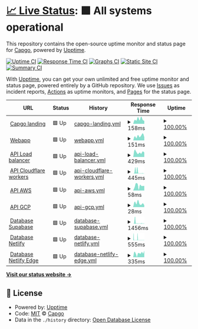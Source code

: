 # [📈 Live Status](https://uptime.capgo.app): <!--live status--> **🟩 All systems operational**

This repository contains the open-source uptime monitor and status page for [Capgo](https://capgo.app), powered by [Upptime](https://github.com/upptime/upptime).

[![Uptime CI](https://github.com/Cap-go/upptime/workflows/Uptime%20CI/badge.svg)](https://github.com/Cap-go/upptime/actions?query=workflow%3A%22Uptime+CI%22)
[![Response Time CI](https://github.com/Cap-go/upptime/workflows/Response%20Time%20CI/badge.svg)](https://github.com/Cap-go/upptime/actions?query=workflow%3A%22Response+Time+CI%22)
[![Graphs CI](https://github.com/Cap-go/upptime/workflows/Graphs%20CI/badge.svg)](https://github.com/Cap-go/upptime/actions?query=workflow%3A%22Graphs+CI%22)
[![Static Site CI](https://github.com/Cap-go/upptime/workflows/Static%20Site%20CI/badge.svg)](https://github.com/Cap-go/upptime/actions?query=workflow%3A%22Static+Site+CI%22)
[![Summary CI](https://github.com/Cap-go/upptime/workflows/Summary%20CI/badge.svg)](https://github.com/Cap-go/upptime/actions?query=workflow%3A%22Summary+CI%22)

With [Upptime](https://upptime.js.org), you can get your own unlimited and free uptime monitor and status page, powered entirely by a GitHub repository. We use [Issues](https://github.com/Cap-go/upptime/issues) as incident reports, [Actions](https://github.com/Cap-go/upptime/actions) as uptime monitors, and [Pages](https://uptime.capgo.app) for the status page.

<!--start: status pages-->
<!-- This summary is generated by Upptime (https://github.com/upptime/upptime) -->
<!-- Do not edit this manually, your changes will be overwritten -->
<!-- prettier-ignore -->
| URL | Status | History | Response Time | Uptime |
| --- | ------ | ------- | ------------- | ------ |
| <img alt="" src="https://icons.duckduckgo.com/ip3/capgo.app.ico" height="13"> [Capgo landing](https://capgo.app) | 🟩 Up | [capgo-landing.yml](https://github.com/Cap-go/uptime/commits/HEAD/history/capgo-landing.yml) | <details><summary><img alt="Response time graph" src="./graphs/capgo-landing/response-time-week.png" height="20"> 158ms</summary><br><a href="https://uptime.capgo.app/history/capgo-landing"><img alt="Response time 158" src="https://img.shields.io/endpoint?url=https%3A%2F%2Fraw.githubusercontent.com%2FCap-go%2Fuptime%2FHEAD%2Fapi%2Fcapgo-landing%2Fresponse-time.json"></a><br><a href="https://uptime.capgo.app/history/capgo-landing"><img alt="24-hour response time 158" src="https://img.shields.io/endpoint?url=https%3A%2F%2Fraw.githubusercontent.com%2FCap-go%2Fuptime%2FHEAD%2Fapi%2Fcapgo-landing%2Fresponse-time-day.json"></a><br><a href="https://uptime.capgo.app/history/capgo-landing"><img alt="7-day response time 158" src="https://img.shields.io/endpoint?url=https%3A%2F%2Fraw.githubusercontent.com%2FCap-go%2Fuptime%2FHEAD%2Fapi%2Fcapgo-landing%2Fresponse-time-week.json"></a><br><a href="https://uptime.capgo.app/history/capgo-landing"><img alt="30-day response time 158" src="https://img.shields.io/endpoint?url=https%3A%2F%2Fraw.githubusercontent.com%2FCap-go%2Fuptime%2FHEAD%2Fapi%2Fcapgo-landing%2Fresponse-time-month.json"></a><br><a href="https://uptime.capgo.app/history/capgo-landing"><img alt="1-year response time 158" src="https://img.shields.io/endpoint?url=https%3A%2F%2Fraw.githubusercontent.com%2FCap-go%2Fuptime%2FHEAD%2Fapi%2Fcapgo-landing%2Fresponse-time-year.json"></a></details> | <details><summary><a href="https://uptime.capgo.app/history/capgo-landing">100.00%</a></summary><a href="https://uptime.capgo.app/history/capgo-landing"><img alt="All-time uptime 100.00%" src="https://img.shields.io/endpoint?url=https%3A%2F%2Fraw.githubusercontent.com%2FCap-go%2Fuptime%2FHEAD%2Fapi%2Fcapgo-landing%2Fuptime.json"></a><br><a href="https://uptime.capgo.app/history/capgo-landing"><img alt="24-hour uptime 100.00%" src="https://img.shields.io/endpoint?url=https%3A%2F%2Fraw.githubusercontent.com%2FCap-go%2Fuptime%2FHEAD%2Fapi%2Fcapgo-landing%2Fuptime-day.json"></a><br><a href="https://uptime.capgo.app/history/capgo-landing"><img alt="7-day uptime 100.00%" src="https://img.shields.io/endpoint?url=https%3A%2F%2Fraw.githubusercontent.com%2FCap-go%2Fuptime%2FHEAD%2Fapi%2Fcapgo-landing%2Fuptime-week.json"></a><br><a href="https://uptime.capgo.app/history/capgo-landing"><img alt="30-day uptime 100.00%" src="https://img.shields.io/endpoint?url=https%3A%2F%2Fraw.githubusercontent.com%2FCap-go%2Fuptime%2FHEAD%2Fapi%2Fcapgo-landing%2Fuptime-month.json"></a><br><a href="https://uptime.capgo.app/history/capgo-landing"><img alt="1-year uptime 100.00%" src="https://img.shields.io/endpoint?url=https%3A%2F%2Fraw.githubusercontent.com%2FCap-go%2Fuptime%2FHEAD%2Fapi%2Fcapgo-landing%2Fuptime-year.json"></a></details>
| <img alt="" src="https://icons.duckduckgo.com/ip3/web.capgo.app.ico" height="13"> [Webapp](https://web.capgo.app/) | 🟩 Up | [webapp.yml](https://github.com/Cap-go/uptime/commits/HEAD/history/webapp.yml) | <details><summary><img alt="Response time graph" src="./graphs/webapp/response-time-week.png" height="20"> 151ms</summary><br><a href="https://uptime.capgo.app/history/webapp"><img alt="Response time 151" src="https://img.shields.io/endpoint?url=https%3A%2F%2Fraw.githubusercontent.com%2FCap-go%2Fuptime%2FHEAD%2Fapi%2Fwebapp%2Fresponse-time.json"></a><br><a href="https://uptime.capgo.app/history/webapp"><img alt="24-hour response time 151" src="https://img.shields.io/endpoint?url=https%3A%2F%2Fraw.githubusercontent.com%2FCap-go%2Fuptime%2FHEAD%2Fapi%2Fwebapp%2Fresponse-time-day.json"></a><br><a href="https://uptime.capgo.app/history/webapp"><img alt="7-day response time 151" src="https://img.shields.io/endpoint?url=https%3A%2F%2Fraw.githubusercontent.com%2FCap-go%2Fuptime%2FHEAD%2Fapi%2Fwebapp%2Fresponse-time-week.json"></a><br><a href="https://uptime.capgo.app/history/webapp"><img alt="30-day response time 151" src="https://img.shields.io/endpoint?url=https%3A%2F%2Fraw.githubusercontent.com%2FCap-go%2Fuptime%2FHEAD%2Fapi%2Fwebapp%2Fresponse-time-month.json"></a><br><a href="https://uptime.capgo.app/history/webapp"><img alt="1-year response time 151" src="https://img.shields.io/endpoint?url=https%3A%2F%2Fraw.githubusercontent.com%2FCap-go%2Fuptime%2FHEAD%2Fapi%2Fwebapp%2Fresponse-time-year.json"></a></details> | <details><summary><a href="https://uptime.capgo.app/history/webapp">100.00%</a></summary><a href="https://uptime.capgo.app/history/webapp"><img alt="All-time uptime 100.00%" src="https://img.shields.io/endpoint?url=https%3A%2F%2Fraw.githubusercontent.com%2FCap-go%2Fuptime%2FHEAD%2Fapi%2Fwebapp%2Fuptime.json"></a><br><a href="https://uptime.capgo.app/history/webapp"><img alt="24-hour uptime 100.00%" src="https://img.shields.io/endpoint?url=https%3A%2F%2Fraw.githubusercontent.com%2FCap-go%2Fuptime%2FHEAD%2Fapi%2Fwebapp%2Fuptime-day.json"></a><br><a href="https://uptime.capgo.app/history/webapp"><img alt="7-day uptime 100.00%" src="https://img.shields.io/endpoint?url=https%3A%2F%2Fraw.githubusercontent.com%2FCap-go%2Fuptime%2FHEAD%2Fapi%2Fwebapp%2Fuptime-week.json"></a><br><a href="https://uptime.capgo.app/history/webapp"><img alt="30-day uptime 100.00%" src="https://img.shields.io/endpoint?url=https%3A%2F%2Fraw.githubusercontent.com%2FCap-go%2Fuptime%2FHEAD%2Fapi%2Fwebapp%2Fuptime-month.json"></a><br><a href="https://uptime.capgo.app/history/webapp"><img alt="1-year uptime 100.00%" src="https://img.shields.io/endpoint?url=https%3A%2F%2Fraw.githubusercontent.com%2FCap-go%2Fuptime%2FHEAD%2Fapi%2Fwebapp%2Fuptime-year.json"></a></details>
| <img alt="" src="https://icons.duckduckgo.com/ip3/api.capgo.app.ico" height="13"> [API Load balancer](https://api.capgo.app/ok) | 🟩 Up | [api-load-balancer.yml](https://github.com/Cap-go/uptime/commits/HEAD/history/api-load-balancer.yml) | <details><summary><img alt="Response time graph" src="./graphs/api-load-balancer/response-time-week.png" height="20"> 429ms</summary><br><a href="https://uptime.capgo.app/history/api-load-balancer"><img alt="Response time 429" src="https://img.shields.io/endpoint?url=https%3A%2F%2Fraw.githubusercontent.com%2FCap-go%2Fuptime%2FHEAD%2Fapi%2Fapi-load-balancer%2Fresponse-time.json"></a><br><a href="https://uptime.capgo.app/history/api-load-balancer"><img alt="24-hour response time 429" src="https://img.shields.io/endpoint?url=https%3A%2F%2Fraw.githubusercontent.com%2FCap-go%2Fuptime%2FHEAD%2Fapi%2Fapi-load-balancer%2Fresponse-time-day.json"></a><br><a href="https://uptime.capgo.app/history/api-load-balancer"><img alt="7-day response time 429" src="https://img.shields.io/endpoint?url=https%3A%2F%2Fraw.githubusercontent.com%2FCap-go%2Fuptime%2FHEAD%2Fapi%2Fapi-load-balancer%2Fresponse-time-week.json"></a><br><a href="https://uptime.capgo.app/history/api-load-balancer"><img alt="30-day response time 429" src="https://img.shields.io/endpoint?url=https%3A%2F%2Fraw.githubusercontent.com%2FCap-go%2Fuptime%2FHEAD%2Fapi%2Fapi-load-balancer%2Fresponse-time-month.json"></a><br><a href="https://uptime.capgo.app/history/api-load-balancer"><img alt="1-year response time 429" src="https://img.shields.io/endpoint?url=https%3A%2F%2Fraw.githubusercontent.com%2FCap-go%2Fuptime%2FHEAD%2Fapi%2Fapi-load-balancer%2Fresponse-time-year.json"></a></details> | <details><summary><a href="https://uptime.capgo.app/history/api-load-balancer">100.00%</a></summary><a href="https://uptime.capgo.app/history/api-load-balancer"><img alt="All-time uptime 100.00%" src="https://img.shields.io/endpoint?url=https%3A%2F%2Fraw.githubusercontent.com%2FCap-go%2Fuptime%2FHEAD%2Fapi%2Fapi-load-balancer%2Fuptime.json"></a><br><a href="https://uptime.capgo.app/history/api-load-balancer"><img alt="24-hour uptime 100.00%" src="https://img.shields.io/endpoint?url=https%3A%2F%2Fraw.githubusercontent.com%2FCap-go%2Fuptime%2FHEAD%2Fapi%2Fapi-load-balancer%2Fuptime-day.json"></a><br><a href="https://uptime.capgo.app/history/api-load-balancer"><img alt="7-day uptime 100.00%" src="https://img.shields.io/endpoint?url=https%3A%2F%2Fraw.githubusercontent.com%2FCap-go%2Fuptime%2FHEAD%2Fapi%2Fapi-load-balancer%2Fuptime-week.json"></a><br><a href="https://uptime.capgo.app/history/api-load-balancer"><img alt="30-day uptime 100.00%" src="https://img.shields.io/endpoint?url=https%3A%2F%2Fraw.githubusercontent.com%2FCap-go%2Fuptime%2FHEAD%2Fapi%2Fapi-load-balancer%2Fuptime-month.json"></a><br><a href="https://uptime.capgo.app/history/api-load-balancer"><img alt="1-year uptime 100.00%" src="https://img.shields.io/endpoint?url=https%3A%2F%2Fraw.githubusercontent.com%2FCap-go%2Fuptime%2FHEAD%2Fapi%2Fapi-load-balancer%2Fuptime-year.json"></a></details>
| <img alt="" src="https://icons.duckduckgo.com/ip3/xvwzpoazmxkqosrdewyv.functions.supabase.co.ico" height="13"> [API Cloudflare workers](https://xvwzpoazmxkqosrdewyv.functions.supabase.co/ok) | 🟩 Up | [api-cloudflare-workers.yml](https://github.com/Cap-go/uptime/commits/HEAD/history/api-cloudflare-workers.yml) | <details><summary><img alt="Response time graph" src="./graphs/api-cloudflare-workers/response-time-week.png" height="20"> 445ms</summary><br><a href="https://uptime.capgo.app/history/api-cloudflare-workers"><img alt="Response time 445" src="https://img.shields.io/endpoint?url=https%3A%2F%2Fraw.githubusercontent.com%2FCap-go%2Fuptime%2FHEAD%2Fapi%2Fapi-cloudflare-workers%2Fresponse-time.json"></a><br><a href="https://uptime.capgo.app/history/api-cloudflare-workers"><img alt="24-hour response time 445" src="https://img.shields.io/endpoint?url=https%3A%2F%2Fraw.githubusercontent.com%2FCap-go%2Fuptime%2FHEAD%2Fapi%2Fapi-cloudflare-workers%2Fresponse-time-day.json"></a><br><a href="https://uptime.capgo.app/history/api-cloudflare-workers"><img alt="7-day response time 445" src="https://img.shields.io/endpoint?url=https%3A%2F%2Fraw.githubusercontent.com%2FCap-go%2Fuptime%2FHEAD%2Fapi%2Fapi-cloudflare-workers%2Fresponse-time-week.json"></a><br><a href="https://uptime.capgo.app/history/api-cloudflare-workers"><img alt="30-day response time 445" src="https://img.shields.io/endpoint?url=https%3A%2F%2Fraw.githubusercontent.com%2FCap-go%2Fuptime%2FHEAD%2Fapi%2Fapi-cloudflare-workers%2Fresponse-time-month.json"></a><br><a href="https://uptime.capgo.app/history/api-cloudflare-workers"><img alt="1-year response time 445" src="https://img.shields.io/endpoint?url=https%3A%2F%2Fraw.githubusercontent.com%2FCap-go%2Fuptime%2FHEAD%2Fapi%2Fapi-cloudflare-workers%2Fresponse-time-year.json"></a></details> | <details><summary><a href="https://uptime.capgo.app/history/api-cloudflare-workers">100.00%</a></summary><a href="https://uptime.capgo.app/history/api-cloudflare-workers"><img alt="All-time uptime 100.00%" src="https://img.shields.io/endpoint?url=https%3A%2F%2Fraw.githubusercontent.com%2FCap-go%2Fuptime%2FHEAD%2Fapi%2Fapi-cloudflare-workers%2Fuptime.json"></a><br><a href="https://uptime.capgo.app/history/api-cloudflare-workers"><img alt="24-hour uptime 100.00%" src="https://img.shields.io/endpoint?url=https%3A%2F%2Fraw.githubusercontent.com%2FCap-go%2Fuptime%2FHEAD%2Fapi%2Fapi-cloudflare-workers%2Fuptime-day.json"></a><br><a href="https://uptime.capgo.app/history/api-cloudflare-workers"><img alt="7-day uptime 100.00%" src="https://img.shields.io/endpoint?url=https%3A%2F%2Fraw.githubusercontent.com%2FCap-go%2Fuptime%2FHEAD%2Fapi%2Fapi-cloudflare-workers%2Fuptime-week.json"></a><br><a href="https://uptime.capgo.app/history/api-cloudflare-workers"><img alt="30-day uptime 100.00%" src="https://img.shields.io/endpoint?url=https%3A%2F%2Fraw.githubusercontent.com%2FCap-go%2Fuptime%2FHEAD%2Fapi%2Fapi-cloudflare-workers%2Fuptime-month.json"></a><br><a href="https://uptime.capgo.app/history/api-cloudflare-workers"><img alt="1-year uptime 100.00%" src="https://img.shields.io/endpoint?url=https%3A%2F%2Fraw.githubusercontent.com%2FCap-go%2Fuptime%2FHEAD%2Fapi%2Fapi-cloudflare-workers%2Fuptime-year.json"></a></details>
| <img alt="" src="https://icons.duckduckgo.com/ip3/web.capgo.app.ico" height="13"> [API AWS](https://web.capgo.app/ok) | 🟩 Up | [api-aws.yml](https://github.com/Cap-go/uptime/commits/HEAD/history/api-aws.yml) | <details><summary><img alt="Response time graph" src="./graphs/api-aws/response-time-week.png" height="20"> 58ms</summary><br><a href="https://uptime.capgo.app/history/api-aws"><img alt="Response time 58" src="https://img.shields.io/endpoint?url=https%3A%2F%2Fraw.githubusercontent.com%2FCap-go%2Fuptime%2FHEAD%2Fapi%2Fapi-aws%2Fresponse-time.json"></a><br><a href="https://uptime.capgo.app/history/api-aws"><img alt="24-hour response time 58" src="https://img.shields.io/endpoint?url=https%3A%2F%2Fraw.githubusercontent.com%2FCap-go%2Fuptime%2FHEAD%2Fapi%2Fapi-aws%2Fresponse-time-day.json"></a><br><a href="https://uptime.capgo.app/history/api-aws"><img alt="7-day response time 58" src="https://img.shields.io/endpoint?url=https%3A%2F%2Fraw.githubusercontent.com%2FCap-go%2Fuptime%2FHEAD%2Fapi%2Fapi-aws%2Fresponse-time-week.json"></a><br><a href="https://uptime.capgo.app/history/api-aws"><img alt="30-day response time 58" src="https://img.shields.io/endpoint?url=https%3A%2F%2Fraw.githubusercontent.com%2FCap-go%2Fuptime%2FHEAD%2Fapi%2Fapi-aws%2Fresponse-time-month.json"></a><br><a href="https://uptime.capgo.app/history/api-aws"><img alt="1-year response time 58" src="https://img.shields.io/endpoint?url=https%3A%2F%2Fraw.githubusercontent.com%2FCap-go%2Fuptime%2FHEAD%2Fapi%2Fapi-aws%2Fresponse-time-year.json"></a></details> | <details><summary><a href="https://uptime.capgo.app/history/api-aws">100.00%</a></summary><a href="https://uptime.capgo.app/history/api-aws"><img alt="All-time uptime 100.00%" src="https://img.shields.io/endpoint?url=https%3A%2F%2Fraw.githubusercontent.com%2FCap-go%2Fuptime%2FHEAD%2Fapi%2Fapi-aws%2Fuptime.json"></a><br><a href="https://uptime.capgo.app/history/api-aws"><img alt="24-hour uptime 100.00%" src="https://img.shields.io/endpoint?url=https%3A%2F%2Fraw.githubusercontent.com%2FCap-go%2Fuptime%2FHEAD%2Fapi%2Fapi-aws%2Fuptime-day.json"></a><br><a href="https://uptime.capgo.app/history/api-aws"><img alt="7-day uptime 100.00%" src="https://img.shields.io/endpoint?url=https%3A%2F%2Fraw.githubusercontent.com%2FCap-go%2Fuptime%2FHEAD%2Fapi%2Fapi-aws%2Fuptime-week.json"></a><br><a href="https://uptime.capgo.app/history/api-aws"><img alt="30-day uptime 100.00%" src="https://img.shields.io/endpoint?url=https%3A%2F%2Fraw.githubusercontent.com%2FCap-go%2Fuptime%2FHEAD%2Fapi%2Fapi-aws%2Fuptime-month.json"></a><br><a href="https://uptime.capgo.app/history/api-aws"><img alt="1-year uptime 100.00%" src="https://img.shields.io/endpoint?url=https%3A%2F%2Fraw.githubusercontent.com%2FCap-go%2Fuptime%2FHEAD%2Fapi%2Fapi-aws%2Fuptime-year.json"></a></details>
| <img alt="" src="https://icons.duckduckgo.com/ip3/web.capgo.app.ico" height="13"> [API GCP](https://web.capgo.app/ok) | 🟩 Up | [api-gcp.yml](https://github.com/Cap-go/uptime/commits/HEAD/history/api-gcp.yml) | <details><summary><img alt="Response time graph" src="./graphs/api-gcp/response-time-week.png" height="20"> 28ms</summary><br><a href="https://uptime.capgo.app/history/api-gcp"><img alt="Response time 28" src="https://img.shields.io/endpoint?url=https%3A%2F%2Fraw.githubusercontent.com%2FCap-go%2Fuptime%2FHEAD%2Fapi%2Fapi-gcp%2Fresponse-time.json"></a><br><a href="https://uptime.capgo.app/history/api-gcp"><img alt="24-hour response time 28" src="https://img.shields.io/endpoint?url=https%3A%2F%2Fraw.githubusercontent.com%2FCap-go%2Fuptime%2FHEAD%2Fapi%2Fapi-gcp%2Fresponse-time-day.json"></a><br><a href="https://uptime.capgo.app/history/api-gcp"><img alt="7-day response time 28" src="https://img.shields.io/endpoint?url=https%3A%2F%2Fraw.githubusercontent.com%2FCap-go%2Fuptime%2FHEAD%2Fapi%2Fapi-gcp%2Fresponse-time-week.json"></a><br><a href="https://uptime.capgo.app/history/api-gcp"><img alt="30-day response time 28" src="https://img.shields.io/endpoint?url=https%3A%2F%2Fraw.githubusercontent.com%2FCap-go%2Fuptime%2FHEAD%2Fapi%2Fapi-gcp%2Fresponse-time-month.json"></a><br><a href="https://uptime.capgo.app/history/api-gcp"><img alt="1-year response time 28" src="https://img.shields.io/endpoint?url=https%3A%2F%2Fraw.githubusercontent.com%2FCap-go%2Fuptime%2FHEAD%2Fapi%2Fapi-gcp%2Fresponse-time-year.json"></a></details> | <details><summary><a href="https://uptime.capgo.app/history/api-gcp">100.00%</a></summary><a href="https://uptime.capgo.app/history/api-gcp"><img alt="All-time uptime 100.00%" src="https://img.shields.io/endpoint?url=https%3A%2F%2Fraw.githubusercontent.com%2FCap-go%2Fuptime%2FHEAD%2Fapi%2Fapi-gcp%2Fuptime.json"></a><br><a href="https://uptime.capgo.app/history/api-gcp"><img alt="24-hour uptime 100.00%" src="https://img.shields.io/endpoint?url=https%3A%2F%2Fraw.githubusercontent.com%2FCap-go%2Fuptime%2FHEAD%2Fapi%2Fapi-gcp%2Fuptime-day.json"></a><br><a href="https://uptime.capgo.app/history/api-gcp"><img alt="7-day uptime 100.00%" src="https://img.shields.io/endpoint?url=https%3A%2F%2Fraw.githubusercontent.com%2FCap-go%2Fuptime%2FHEAD%2Fapi%2Fapi-gcp%2Fuptime-week.json"></a><br><a href="https://uptime.capgo.app/history/api-gcp"><img alt="30-day uptime 100.00%" src="https://img.shields.io/endpoint?url=https%3A%2F%2Fraw.githubusercontent.com%2FCap-go%2Fuptime%2FHEAD%2Fapi%2Fapi-gcp%2Fuptime-month.json"></a><br><a href="https://uptime.capgo.app/history/api-gcp"><img alt="1-year uptime 100.00%" src="https://img.shields.io/endpoint?url=https%3A%2F%2Fraw.githubusercontent.com%2FCap-go%2Fuptime%2FHEAD%2Fapi%2Fapi-gcp%2Fuptime-year.json"></a></details>
| <img alt="" src="https://icons.duckduckgo.com/ip3/supabase.capgo.app.ico" height="13"> [Database Supabase](https://supabase.capgo.app/ok?service=database) | 🟩 Up | [database-supabase.yml](https://github.com/Cap-go/uptime/commits/HEAD/history/database-supabase.yml) | <details><summary><img alt="Response time graph" src="./graphs/database-supabase/response-time-week.png" height="20"> 1456ms</summary><br><a href="https://uptime.capgo.app/history/database-supabase"><img alt="Response time 1456" src="https://img.shields.io/endpoint?url=https%3A%2F%2Fraw.githubusercontent.com%2FCap-go%2Fuptime%2FHEAD%2Fapi%2Fdatabase-supabase%2Fresponse-time.json"></a><br><a href="https://uptime.capgo.app/history/database-supabase"><img alt="24-hour response time 1456" src="https://img.shields.io/endpoint?url=https%3A%2F%2Fraw.githubusercontent.com%2FCap-go%2Fuptime%2FHEAD%2Fapi%2Fdatabase-supabase%2Fresponse-time-day.json"></a><br><a href="https://uptime.capgo.app/history/database-supabase"><img alt="7-day response time 1456" src="https://img.shields.io/endpoint?url=https%3A%2F%2Fraw.githubusercontent.com%2FCap-go%2Fuptime%2FHEAD%2Fapi%2Fdatabase-supabase%2Fresponse-time-week.json"></a><br><a href="https://uptime.capgo.app/history/database-supabase"><img alt="30-day response time 1456" src="https://img.shields.io/endpoint?url=https%3A%2F%2Fraw.githubusercontent.com%2FCap-go%2Fuptime%2FHEAD%2Fapi%2Fdatabase-supabase%2Fresponse-time-month.json"></a><br><a href="https://uptime.capgo.app/history/database-supabase"><img alt="1-year response time 1456" src="https://img.shields.io/endpoint?url=https%3A%2F%2Fraw.githubusercontent.com%2FCap-go%2Fuptime%2FHEAD%2Fapi%2Fdatabase-supabase%2Fresponse-time-year.json"></a></details> | <details><summary><a href="https://uptime.capgo.app/history/database-supabase">100.00%</a></summary><a href="https://uptime.capgo.app/history/database-supabase"><img alt="All-time uptime 100.00%" src="https://img.shields.io/endpoint?url=https%3A%2F%2Fraw.githubusercontent.com%2FCap-go%2Fuptime%2FHEAD%2Fapi%2Fdatabase-supabase%2Fuptime.json"></a><br><a href="https://uptime.capgo.app/history/database-supabase"><img alt="24-hour uptime 100.00%" src="https://img.shields.io/endpoint?url=https%3A%2F%2Fraw.githubusercontent.com%2FCap-go%2Fuptime%2FHEAD%2Fapi%2Fdatabase-supabase%2Fuptime-day.json"></a><br><a href="https://uptime.capgo.app/history/database-supabase"><img alt="7-day uptime 100.00%" src="https://img.shields.io/endpoint?url=https%3A%2F%2Fraw.githubusercontent.com%2FCap-go%2Fuptime%2FHEAD%2Fapi%2Fdatabase-supabase%2Fuptime-week.json"></a><br><a href="https://uptime.capgo.app/history/database-supabase"><img alt="30-day uptime 100.00%" src="https://img.shields.io/endpoint?url=https%3A%2F%2Fraw.githubusercontent.com%2FCap-go%2Fuptime%2FHEAD%2Fapi%2Fdatabase-supabase%2Fuptime-month.json"></a><br><a href="https://uptime.capgo.app/history/database-supabase"><img alt="1-year uptime 100.00%" src="https://img.shields.io/endpoint?url=https%3A%2F%2Fraw.githubusercontent.com%2FCap-go%2Fuptime%2FHEAD%2Fapi%2Fdatabase-supabase%2Fuptime-year.json"></a></details>
| <img alt="" src="https://icons.duckduckgo.com/ip3/netlify.capgo.app.ico" height="13"> [Database Netlify](https://netlify.capgo.app/ok?service=database) | 🟩 Up | [database-netlify.yml](https://github.com/Cap-go/uptime/commits/HEAD/history/database-netlify.yml) | <details><summary><img alt="Response time graph" src="./graphs/database-netlify/response-time-week.png" height="20"> 555ms</summary><br><a href="https://uptime.capgo.app/history/database-netlify"><img alt="Response time 555" src="https://img.shields.io/endpoint?url=https%3A%2F%2Fraw.githubusercontent.com%2FCap-go%2Fuptime%2FHEAD%2Fapi%2Fdatabase-netlify%2Fresponse-time.json"></a><br><a href="https://uptime.capgo.app/history/database-netlify"><img alt="24-hour response time 555" src="https://img.shields.io/endpoint?url=https%3A%2F%2Fraw.githubusercontent.com%2FCap-go%2Fuptime%2FHEAD%2Fapi%2Fdatabase-netlify%2Fresponse-time-day.json"></a><br><a href="https://uptime.capgo.app/history/database-netlify"><img alt="7-day response time 555" src="https://img.shields.io/endpoint?url=https%3A%2F%2Fraw.githubusercontent.com%2FCap-go%2Fuptime%2FHEAD%2Fapi%2Fdatabase-netlify%2Fresponse-time-week.json"></a><br><a href="https://uptime.capgo.app/history/database-netlify"><img alt="30-day response time 555" src="https://img.shields.io/endpoint?url=https%3A%2F%2Fraw.githubusercontent.com%2FCap-go%2Fuptime%2FHEAD%2Fapi%2Fdatabase-netlify%2Fresponse-time-month.json"></a><br><a href="https://uptime.capgo.app/history/database-netlify"><img alt="1-year response time 555" src="https://img.shields.io/endpoint?url=https%3A%2F%2Fraw.githubusercontent.com%2FCap-go%2Fuptime%2FHEAD%2Fapi%2Fdatabase-netlify%2Fresponse-time-year.json"></a></details> | <details><summary><a href="https://uptime.capgo.app/history/database-netlify">100.00%</a></summary><a href="https://uptime.capgo.app/history/database-netlify"><img alt="All-time uptime 100.00%" src="https://img.shields.io/endpoint?url=https%3A%2F%2Fraw.githubusercontent.com%2FCap-go%2Fuptime%2FHEAD%2Fapi%2Fdatabase-netlify%2Fuptime.json"></a><br><a href="https://uptime.capgo.app/history/database-netlify"><img alt="24-hour uptime 100.00%" src="https://img.shields.io/endpoint?url=https%3A%2F%2Fraw.githubusercontent.com%2FCap-go%2Fuptime%2FHEAD%2Fapi%2Fdatabase-netlify%2Fuptime-day.json"></a><br><a href="https://uptime.capgo.app/history/database-netlify"><img alt="7-day uptime 100.00%" src="https://img.shields.io/endpoint?url=https%3A%2F%2Fraw.githubusercontent.com%2FCap-go%2Fuptime%2FHEAD%2Fapi%2Fdatabase-netlify%2Fuptime-week.json"></a><br><a href="https://uptime.capgo.app/history/database-netlify"><img alt="30-day uptime 100.00%" src="https://img.shields.io/endpoint?url=https%3A%2F%2Fraw.githubusercontent.com%2FCap-go%2Fuptime%2FHEAD%2Fapi%2Fdatabase-netlify%2Fuptime-month.json"></a><br><a href="https://uptime.capgo.app/history/database-netlify"><img alt="1-year uptime 100.00%" src="https://img.shields.io/endpoint?url=https%3A%2F%2Fraw.githubusercontent.com%2FCap-go%2Fuptime%2FHEAD%2Fapi%2Fdatabase-netlify%2Fuptime-year.json"></a></details>
| <img alt="" src="https://icons.duckduckgo.com/ip3/netlify-edge.capgo.app.ico" height="13"> [Database Netlify Edge](https://netlify-edge.capgo.app/ok?service=database) | 🟩 Up | [database-netlify-edge.yml](https://github.com/Cap-go/uptime/commits/HEAD/history/database-netlify-edge.yml) | <details><summary><img alt="Response time graph" src="./graphs/database-netlify-edge/response-time-week.png" height="20"> 335ms</summary><br><a href="https://uptime.capgo.app/history/database-netlify-edge"><img alt="Response time 335" src="https://img.shields.io/endpoint?url=https%3A%2F%2Fraw.githubusercontent.com%2FCap-go%2Fuptime%2FHEAD%2Fapi%2Fdatabase-netlify-edge%2Fresponse-time.json"></a><br><a href="https://uptime.capgo.app/history/database-netlify-edge"><img alt="24-hour response time 335" src="https://img.shields.io/endpoint?url=https%3A%2F%2Fraw.githubusercontent.com%2FCap-go%2Fuptime%2FHEAD%2Fapi%2Fdatabase-netlify-edge%2Fresponse-time-day.json"></a><br><a href="https://uptime.capgo.app/history/database-netlify-edge"><img alt="7-day response time 335" src="https://img.shields.io/endpoint?url=https%3A%2F%2Fraw.githubusercontent.com%2FCap-go%2Fuptime%2FHEAD%2Fapi%2Fdatabase-netlify-edge%2Fresponse-time-week.json"></a><br><a href="https://uptime.capgo.app/history/database-netlify-edge"><img alt="30-day response time 335" src="https://img.shields.io/endpoint?url=https%3A%2F%2Fraw.githubusercontent.com%2FCap-go%2Fuptime%2FHEAD%2Fapi%2Fdatabase-netlify-edge%2Fresponse-time-month.json"></a><br><a href="https://uptime.capgo.app/history/database-netlify-edge"><img alt="1-year response time 335" src="https://img.shields.io/endpoint?url=https%3A%2F%2Fraw.githubusercontent.com%2FCap-go%2Fuptime%2FHEAD%2Fapi%2Fdatabase-netlify-edge%2Fresponse-time-year.json"></a></details> | <details><summary><a href="https://uptime.capgo.app/history/database-netlify-edge">100.00%</a></summary><a href="https://uptime.capgo.app/history/database-netlify-edge"><img alt="All-time uptime 100.00%" src="https://img.shields.io/endpoint?url=https%3A%2F%2Fraw.githubusercontent.com%2FCap-go%2Fuptime%2FHEAD%2Fapi%2Fdatabase-netlify-edge%2Fuptime.json"></a><br><a href="https://uptime.capgo.app/history/database-netlify-edge"><img alt="24-hour uptime 100.00%" src="https://img.shields.io/endpoint?url=https%3A%2F%2Fraw.githubusercontent.com%2FCap-go%2Fuptime%2FHEAD%2Fapi%2Fdatabase-netlify-edge%2Fuptime-day.json"></a><br><a href="https://uptime.capgo.app/history/database-netlify-edge"><img alt="7-day uptime 100.00%" src="https://img.shields.io/endpoint?url=https%3A%2F%2Fraw.githubusercontent.com%2FCap-go%2Fuptime%2FHEAD%2Fapi%2Fdatabase-netlify-edge%2Fuptime-week.json"></a><br><a href="https://uptime.capgo.app/history/database-netlify-edge"><img alt="30-day uptime 100.00%" src="https://img.shields.io/endpoint?url=https%3A%2F%2Fraw.githubusercontent.com%2FCap-go%2Fuptime%2FHEAD%2Fapi%2Fdatabase-netlify-edge%2Fuptime-month.json"></a><br><a href="https://uptime.capgo.app/history/database-netlify-edge"><img alt="1-year uptime 100.00%" src="https://img.shields.io/endpoint?url=https%3A%2F%2Fraw.githubusercontent.com%2FCap-go%2Fuptime%2FHEAD%2Fapi%2Fdatabase-netlify-edge%2Fuptime-year.json"></a></details>

<!--end: status pages-->

[**Visit our status website →**](https://uptime.capgo.app)

## 📄 License

- Powered by: [Upptime](https://github.com/upptime/upptime)
- Code: [MIT](./LICENSE) © [Capgo](https://capgo.app)
- Data in the `./history` directory: [Open Database License](https://opendatacommons.org/licenses/odbl/1-0/)
